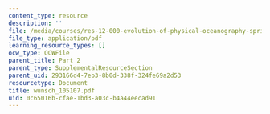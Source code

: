 ```yaml
---
content_type: resource
description: ''
file: /media/courses/res-12-000-evolution-of-physical-oceanography-spring-2007/0c65016bcfae1bd3a03cb4a44eecad91_wunsch_105107.pdf
file_type: application/pdf
learning_resource_types: []
ocw_type: OCWFile
parent_title: Part 2
parent_type: SupplementalResourceSection
parent_uid: 293166d4-7eb3-8b0d-338f-324fe69a2d53
resourcetype: Document
title: wunsch_105107.pdf
uid: 0c65016b-cfae-1bd3-a03c-b4a44eecad91
---
```

